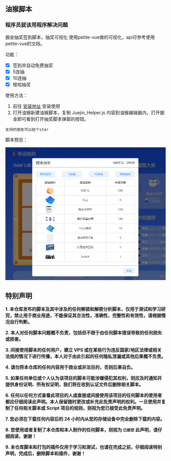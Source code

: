 ## 油猴脚本

### 程序员就该用程序解决问题

掘金抽奖签到脚本，抽奖可视化
使用petite-vue做的可视化，api可参考使用petite-vue的文档。

功能：
- [x] 签到并自动免费抽奖
- [x] 5连抽
- [x] 10连抽
- [x] 梭哈抽奖

使用方法：
1. 前往 [安装地址](https://greasyfork.org/zh-CN/scripts/431740-%E6%8E%98%E9%87%91%E6%8A%BD%E5%A5%96) 安装使用
2. 打开油猴新建油猴脚本，复制 Juejin_Helper.js 内容到油猴编辑器内，打开掘金即可看到打开抽奖脚本弹窗的按钮。

`支持的朋友可以给个star`

脚本预览：

![demo.png](./imgs/demo.png)

## 特别声明

**1. 本仓库发布的脚本及其中涉及的任何解锁和解密分析脚本，仅用于测试和学习研究，禁止用于商业用途，不能保证其合法性，准确性，完整性和有效性，请根据情况自行判断。**

**2. 本人对任何脚本问题概不负责，包括但不限于由任何脚本错误导致的任何损失或损害。**

**3. 间接使用脚本的任何用户，建立 VPS 或在某些行为违反国家/地区法律或相关法规的情况下进行传播，本人对于由此引起的任何隐私泄漏或其他后果概不负责。**

**4. 请勿将本仓库的任何内容用于商业或非法目的，否则后果自负。**

**5. 如果任何单位或个人认为该项目的脚本可能涉嫌侵犯其权利，则应及时通知并提供身份证明、所有权证明，我们将在收到认证文件后删除相关脚本。**

**6. 任何以任何方式查看此项目的人或直接或间接使用该项目的任何脚本的使用者都应仔细阅读此声明。本人保留随时更改或补充此免责声明的权利。一旦使用并复制了任何相关脚本或 Script 项目的规则，则视为您已接受此免责声明。**

**7. 您必须在下载任何内容后的 24 小时内从您的存储设备中完全删除下载的内容。**

**8. 您使用或者复制了本仓库和本人制作的任何脚本，则视为 `已接受` 此声明，请仔细阅读，谢谢！**

**9. 本仓库脚本和打包的插件仅用于学习和测试，也请在完成之前，仔细阅读特别声明，完成后，删除脚本和插件，谢谢！**

